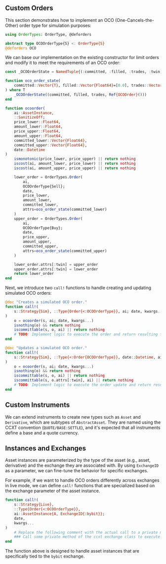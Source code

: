 ## Custom Orders

This section demonstrates how to implement an OCO (One-Cancels-the-Other) order type for simulation purposes:

```julia
using OrderTypes: OrderType, @deforders

abstract type OCOOrderType{S} <: OrderType{S}
@deforders OCO
```

We can base our implementation on the existing constructor for limit orders and modify it to meet the requirements of an OCO order:

```julia
const _OCOOrderState = NamedTuple{(:committed, :filled, :trades, :twin), Tuple{Vector{Float64}, Vector{Float64}, Vector{Trade}, Ref{OCOOrder}}}

function oco_order_state(
    committed::Vector{T}, filled::Vector{Float64}=[0.0], trades::Vector{Trade}=Vector{Trade}()
) where T
    _OCOOrderState((committed, filled, trades, Ref{OCOOrder}()))
end

function ocoorder(
    ai::AssetInstance,
    ::SanitizeOff;
    price_lower::Float64,
    amount_lower::Float64,
    price_upper::Float64,
    amount_upper::Float64,
    committed_lower::Vector{Float64},
    committed_upper::Vector{Float64},
    date::Datetime
)
    ismonotonic(price_lower, price_upper) || return nothing
    iscost(ai, amount_lower, price_lower) || return nothing
    iscost(ai, amount_upper, price_upper) || return nothing

    lower_order = OrderTypes.Order(
        ai,
        OCOOrderType{Sell};
        date,
        price_lower,
        amount_lower,
        committed_lower,
        attrs=oco_order_state(committed_lower)
    )
    upper_order = OrderTypes.Order(
        ai,
        OCOOrderType{Buy};
        date,
        price_upper,
        amount_upper,
        committed_upper,
        attrs=oco_order_state(committed_upper)
    )

    lower_order.attrs[:twin] = upper_order
    upper_order.attrs[:twin] = lower_order
    return lower_order
end
```

Next, we introduce two `call!` functions to handle creating and updating simulated OCO orders:

```julia
@doc "Creates a simulated OCO order."
function call!(
    s::Strategy{Sim}, ::Type{Order{<:OCOOrderType}}, ai; date, kwargs...
)
    o = ocoorder(s, ai; date, kwargs...)
    isnothing(o) && return nothing
    iscommittable(s, o, ai) || return nothing
    # TODO: Implement logic to execute the order and return resulting trades.
end

@doc "Updates a simulated OCO order."
function call!(
    s::Strategy{Sim}, ::Type{<:Order{OCOOrderType}}, date::Datetime, ai; kwargs...
)
    o = ocoorder(s, ai; date, kwargs...)
    isnothing(o) && return nothing
    iscommittable(s, o, ai) || return nothing
    iscommittable(s, o.attrs[:twin], ai) || return nothing
    # TODO: Implement logic to execute the order update and return resulting trades.
end
```

## Custom Instruments

We can extend instruments to create new types such as `Asset` and `Derivative`, which are subtypes of `AbstractAsset`. They are named using the CCXT convention (`QUOTE/BASE:SETTLE`), and it's expected that all instruments define a base and a quote currency.

## Instances and Exchanges

Asset instances are parameterized by the type of the asset (e.g., asset, derivative) and the exchange they are associated with. By using `ExchangeID` as a parameter, we can fine-tune the behavior for specific exchanges.

For example, if we want to handle OCO orders differently across exchanges in live mode, we can define `call!` functions that are specialized based on the exchange parameter of the asset instance.

```julia
function call!(
    s::Strategy{Live}, 
    ::Type{Order{<:OCOOrderType}}, 
    ai::AssetInstance{A, ExchangeID{:bybit}}; 
    date, 
    kwargs...
)
    # Replace the following comment with the actual call to a private method of the ccxt exchange class to execute the order.
    ### Call some private method of the ccxt exchange class to execute the order
end
```

The function above is designed to handle asset instances that are specifically tied to the `bybit` exchange.